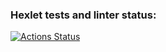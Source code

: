 ### Hexlet tests and linter status:
[![Actions Status](https://github.com/Fisssssss/frontend-project-44/workflows/hexlet-check/badge.svg)](https://github.com/Fisssssss/frontend-project-44/actions)